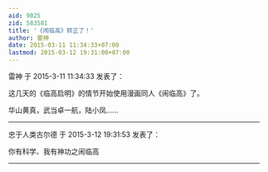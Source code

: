 ```yaml
---
aid: 9025
zid: 583581
title: '《闹临高》转正了！'
author: 雷神
date: 2015-03-11 11:34:33+07:00
lastmod: 2015-03-12 19:31:00+07:00
---
```


雷神 于 2015-3-11 11:34:33 发表了：

这几天的《临高启明》的情节开始使用漫画同人《闹临高》了。

华山黄真，武当卓一航，陆小凤......

---------

忠于人类古尔德 于 2015-3-12 19:31:53 发表了：

你有科学、我有神功之闹临高

---------

